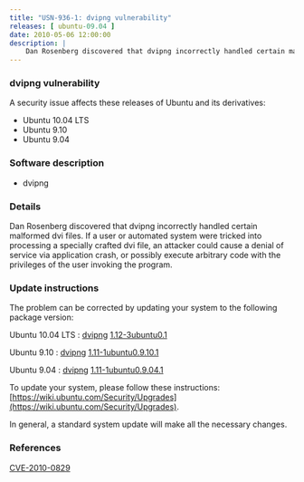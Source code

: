 ```yaml
---
title: "USN-936-1: dvipng vulnerability"
releases: [ ubuntu-09.04 ]
date: 2010-05-06 12:00:00
description: |
    Dan Rosenberg discovered that dvipng incorrectly handled certain malformed dvi files. If a user or automated system were tricked into processing a specially crafted dvi file, an attacker could cause a denial of service via application crash, or possibly execute arbitrary code with the privileges of the user invoking the program. 
--- 
```

 
### dvipng vulnerability

A security issue affects these releases of Ubuntu and its derivatives:

* Ubuntu 10.04 LTS
* Ubuntu 9.10
* Ubuntu 9.04

### Software description

* dvipng 

### Details

Dan Rosenberg discovered that dvipng incorrectly handled certain malformed dvi files. If a user or automated system were tricked into processing a specially crafted dvi file, an attacker could cause a denial of service via application crash, or possibly execute arbitrary code with the privileges of the user invoking the program. 

### Update instructions

The problem can be corrected by updating your system to the following package version:

Ubuntu 10.04 LTS
 : [dvipng](https://launchpad.net/ubuntu/+source/dvipng) <span> [1.12-3ubuntu0.1](https://launchpad.net/ubuntu/+source/dvipng/1.12-3ubuntu0.1) </span> 

Ubuntu 9.10
 : [dvipng](https://launchpad.net/ubuntu/+source/dvipng) <span> [1.11-1ubuntu0.9.10.1](https://launchpad.net/ubuntu/+source/dvipng/1.11-1ubuntu0.9.10.1) </span> 

Ubuntu 9.04
 : [dvipng](https://launchpad.net/ubuntu/+source/dvipng) <span> [1.11-1ubuntu0.9.04.1](https://launchpad.net/ubuntu/+source/dvipng/1.11-1ubuntu0.9.04.1) </span> 

To update your system, please follow these instructions: [https://wiki.ubuntu.com/Security/Upgrades](https://wiki.ubuntu.com/Security/Upgrades).

In general, a standard system update will make all the necessary changes. 

### References

 [CVE-2010-0829](http://people.ubuntu.com/~ubuntu-security/cve/CVE-2010-0829)
 
